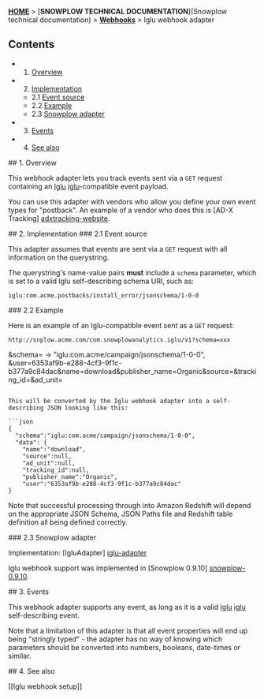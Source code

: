 [**HOME**](Home) > [**SNOWPLOW TECHNICAL DOCUMENTATION**](Snowplow technical documentation) > [**Webhooks**](Webhooks) > Iglu webhook adapter

## Contents

- 1. [Overview](#overview)  
- 2. [Implementation](#implementation)  
  - 2.1 [Event source](#source)  
  - 2.2 [Example](#example)  
  - 2.3 [Snowplow adapter](#adapter)  
- 3. [Events](#events)  
- 4. [See also](#see-also)

<a name="overview" />
## 1. Overview

This webhook adapter lets you track events sent via a `GET` request containing an [Iglu] [iglu]-compatible event payload.

You can use this adapter with vendors who allow you define your own event types for "postback". An example of a vendor who does this is [AD-X Tracking] [adxtracking-website].

<a name="implementation" />
## 2. Implementation

<a name="source" />
### 2.1 Event source

This adapter assumes that events are sent via a `GET` request with all information on the querystring.

The querystring's name-value pairs **must** include a `schema` parameter, which is set to a valid Iglu self-describing schema URI, such as:

```
iglu:com.acme.postbacks/install_error/jsonschema/1-0-0
```

<a name="example" />
### 2.2 Example

Here is an example of an Iglu-compatible event sent as a `GET` request:

```
http://snplow.acme.com/com.snowplowanalytics.iglu/v1?schema=xxx
```
&schema=         -> "iglu:com.acme/campaign/jsonschema/1-0-0",
&user=6353af9b-e288-4cf3-9f1c-b377a9c84dac&name=download&publisher_name=Organic&source=&tracking_id=&ad_unit=
```

This will be converted by the Iglu webhook adapter into a self-describing JSON looking like this:

```json
{
  "schema":"iglu:com.acme/campaign/jsonschema/1-0-0",
  "data": {
    "name":"download",
    "source":null,
    "ad_unit":null,
    "tracking_id":null,
    "publisher_name":"Organic",
    "user":"6353af9b-e288-4cf3-9f1c-b377a9c84dac"
}
```

Note that successful processing through into Amazon Redshift will depend on the appropriate JSON Schema, JSON Paths file and Redshift table definition all being defined correctly.

<a name="adapter" />
### 2.3 Snowplow adapter

Implementation: [IgluAdapter] [iglu-adapter]

Iglu webhook support was implemented in [Snowplow 0.9.10] [snowplow-0.9.10].

<a name="events" />
## 3. Events

This webhook adapter supports any event, as long as it is a valid [Iglu] [iglu] self-describing event.

Note that a limitation of this adapter is that all event properties will end up being "stringly typed" - the adapter has no way of knowing which parameters should be converted into numbers, booleans, date-times or similar.

<a name="see-also" />
## 4. See also

[[Iglu webhook setup]]

[adxtracking-website]: http://adxtracking.com/

[iglu]: xxx
[iglu-adapter]: https://github.com/snowplow/snowplow/blob/master/3-enrich/scala-common-enrich/src/main/scala/com.snowplowanalytics.snowplow.enrich/common/adapters/registry/IgluAdapter.scala
[snowplow-0.9.10]: https://github.com/snowplow/snowplow/releases/tag/0.9.10

[app-install-json-schema]: xxx
[app-install-json-paths]: xxx
[app-install-sql]: xxx
